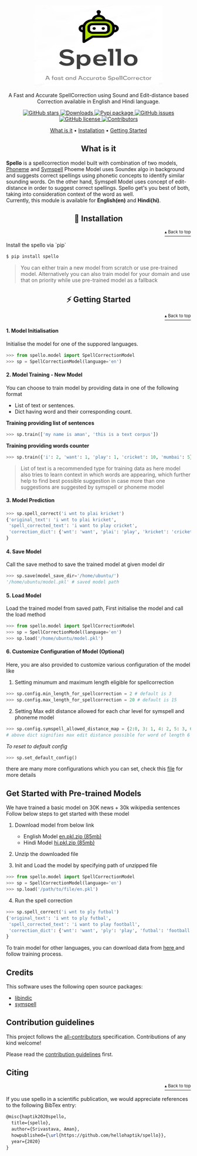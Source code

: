 <p align="center">
    <img src="logo.png" width="350", height="220">
</p> 
<p align="center">A Fast and Accurate SpellCorrection using Sound and Edit-distance based Correction available in English and Hindi language.      
</p>  
<p align="center">  
  <a href="https://github.com/hellohaptik/spello/stargazers">  
    <img src="https://img.shields.io/github/stars/hellohaptik/spello.svg?colorA=orange&colorB=orange&logo=github"  
         alt="GitHub stars">  
  </a> 
  <a href="https://pepy.tech/project/spello/">  
      <img src="https://pepy.tech/badge/spello" alt="Downloads">  
  </a>   
  <a href="https://pypi.org/project/spello/">  
      <img src="https://img.shields.io/pypi/v/spello?colorB=brightgreen" alt="Pypi package">  
  </a>  
  <a href="https://github.com/hellohaptik/spello/issues">
        <img src="https://img.shields.io/github/issues/hellohaptik/spello.svg"
             alt="GitHub issues">
  </a>
  <a href="https://github.com/hellohaptik/spello/blob/master/LICENSE">  
        <img src="https://img.shields.io/github/license/hellohaptik/spello.svg"  
             alt="GitHub license">  
  </a>
  <a href="https://github.com/hellohaptik/spello/graphs/contributors">  
        <img src="https://img.shields.io/badge/all_contributors-5-blue.svg"  
             alt="Contributors">  
  </a>  
</p>  
  
<p align="center">  
 <a href="#what-is-it">What is it</a> •  
  <a href="#-installation">Installation</a> •  
  <a href="#-️getting-started">Getting Started</a> 
</p>  
</p>

<h2 align="center">What is it</h3>  
  
**Spello** is a spellcorrection model built with combination of two models, <a href="https://en.wikipedia.org/wiki/Soundex">Phoneme</a> and <a href="https://github.com/wolfgarbe/SymSpell"> Symspell</a> Phoeme Model uses Soundex algo in background and suggests correct spellings using phonetic concepts to identify similar sounding words. On the other hand, Symspell Model uses concept of edit-distance in order to suggest correct spellings. Spello get's you best of both, taking into consideration context of the word as well. <br>
Currently, this module is available for **English(en)** and  **Hindi(hi)**.
<h2 align="center">💾 Installation</h2>  
<p align="right"><a href="#what-is-it"><sup>▴ Back to top</sup></a></p>
Install the spello via `pip`

```bash  
$ pip install spello
```  
> You can either train a new model from scratch or use pre-trained model. Alternatively you can also train model for your domain and use that on priority while use pre-trained model as a fallback

<h2 align="center">⚡ ️Getting Started</h2> 
<p align="right"><a href="#what-is-it"><sup>▴ Back to top</sup></a></p>
  
#### 1. **Model Initialisation**
Initialise the model for one of the suppored languages. 
```python  
>>> from spello.model import SpellCorrectionModel  
>>> sp = SpellCorrectionModel(language='en')  
```  

#### 2. Model Training - New Model
You can choose to train model by providing data in one of the following format
- List of text or sentences.
- Dict having word and their corresponding count.

**Training providing list of sentences**
```python 
>>> sp.train(['my name is aman', 'this is a text corpus'])
```
**Training providing words counter**
```python 
>>> sp.train({'i': 2, 'want': 1, 'play': 1, 'cricket': 10, 'mumbai': 5})
```
> List of text is a recommended type for training data as here model also tries to learn context in which words are appearing, which further help to find best possible suggestion in case more than one suggestions are suggested by symspell or phoneme model

#### 3. Model Prediction
```python  
>>> sp.spell_correct('i wnt to plai kricket')  
{'original_text': 'i wnt to plai kricket',
 'spell_corrected_text': 'i want to play cricket',
 'correction_dict': {'wnt': 'want', 'plai': 'play', 'kricket': 'cricket'}
}
```  

#### 4. Save Model
Call the save method to save the trained model at given model dir 
```python  
>>> sp.save(model_save_dir='/home/ubuntu/')
'/home/ubuntu/model.pkl' # saved model path
```  

#### 5. Load Model 
Load the trained model from saved path, First initialise the model and call the load method
```python  
>>> from spello.model import SpellCorrectionModel
>>> sp = SpellCorrectionModel(language='en')
>>> sp.load('/home/ubuntu/model.pkl')
```  

#### 6. Customize Configuration of Model (Optional)
Here, you are also provided to customize various configuration of the model like 
1. Setting minumum and maximum length eligible for spellcorrection
```python  
>>> sp.config.min_length_for_spellcorrection = 2 # default is 3
>>> sp.config.max_length_for_spellcorrection = 20 # default is 15
```  
2. Setting Max edit distance allowed for each char level for symspell and phoneme model
```python
>>> sp.config.symspell_allowed_distance_map = {2:0, 3: 1, 4: 2, 5: 3, 6: 3, 7: 4, 8: 4, 9:5, 10:5, 11:5, 12:5, 13: 6, 14: 6, 15: 6, 16: 6, 17: 6, 18: 6, 19: 6, 20: 6}
# above dict signifies max edit distance possible for word of length 6 is 3, for length 7 is 4 and so on..
```
*To reset to default config*
```python
>>> sp.set_default_config()
```
there are many more configurations which you can set, check this <a href="https://github.com/hellohaptik/spello/blob/master/spello/config.py">file</a> for more details


## Get Started with Pre-trained Models
We have trained a basic model on 30K news + 30k wikipedia sentences
<br>Follow below steps to get started with these model
1. Download model from below link
    - English Model <a href="https://www.dropbox.com/s/ukz5zbe6cudb4mu/en.pkl.zip?dl=1"> en.pkl.zip (85mb) </a>
    - Hindi Model <a href="https://www.dropbox.com/s/ukz5zbe6cudb4mu/en.pkl.zip?dl=1"> hi.pkl.zip (85mb) </a>

2. Unzip the downloaded file
3. Init and Load the model by specifying path of unzipped file
```python
>>> from spello.model import SpellCorrectionModel
>>> sp = SpellCorrectionModel(language='en')
>>> sp.load('/path/to/file/en.pkl')
```
4. Run the spell correction
```python
>>> sp.spell_correct('i wnt to ply futbal')
{'original_text': 'i wnt to ply futbal',
 'spell_corrected_text': 'i want to play football',
 'correction_dict': {'wnt': 'want', 'ply': 'play', 'futbal': 'football'}
}

```

To train model for other languages, you can download data from <a href="https://wortschatz.uni-leipzig.de/en/download/">here </a> and follow training process.

## Credits 

This software uses the following open source packages:

- [libindic](https://github.com/libindic/soundex)
- [symspell](https://github.com/wolfgarbe/SymSpell)


## Contribution guidelines
This project follows the [all-contributors](https://github.com/all-contributors/all-contributors) specification. Contributions of any kind welcome!

Please read the [contribution guidelines](CONTRIBUTION.md) first.


<h2>Citing</h2>
<p align="right"><a href="#what-is-it"><sup>▴ Back to top</sup></a></p>

If you use spello in a scientific publication, we would appreciate references to the following BibTex entry:

```latex
@misc{haptik2020spello,
  title={spello},
  author={Srivastava, Aman},
  howpublished={\url{https://github.com/hellohaptik/spello}},
  year={2020}
}
```
